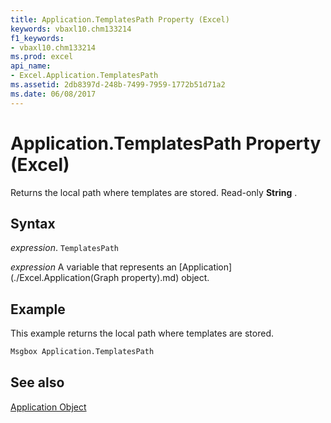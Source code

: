 ```yaml
---
title: Application.TemplatesPath Property (Excel)
keywords: vbaxl10.chm133214
f1_keywords:
- vbaxl10.chm133214
ms.prod: excel
api_name:
- Excel.Application.TemplatesPath
ms.assetid: 2db8397d-248b-7499-7959-1772b51d71a2
ms.date: 06/08/2017
---
```



# Application.TemplatesPath Property (Excel)

Returns the local path where templates are stored. Read-only  **String** .


## Syntax

 _expression_. `TemplatesPath`

 _expression_ A variable that represents an [Application](./Excel.Application(Graph property).md) object.


## Example

This example returns the local path where templates are stored.


```vb
Msgbox Application.TemplatesPath
```


## See also


[Application Object](Excel.Application(objec).md)

